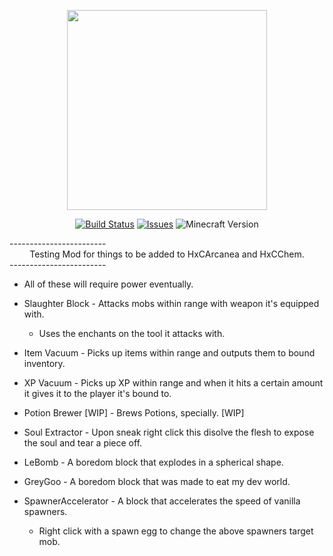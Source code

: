 <p align="center"><img src="http://media-elerium.cursecdn.com/avatars/23/942/635750245789519537.png" width="320" height="320"></p>
<p align="center">
  <a href="http://github.com/HxCKDMS/HxC-Blocks/">
      <img src="http://67.187.15.252:8080/buildStatus/icon?job=HxC-Blocks" alt="Build Status"></a>
  <a href="http://github.com/HxCKDMS/HxC-Blocks/issues">
      <img src="http://img.shields.io/github/issues-raw/HxCKDMS/HxC-Blocks.svg" alt="Issues"></a>
  <a><img src="http://img.shields.io/badge/minecraft-1.7.10-blue.svg" alt="Minecraft Version"></a>
</p>
------------------------
<div align="center"> Testing Mod for things to be added to HxCArcanea and HxCChem. </div>
------------------------

* All of these will require power eventually.

* Slaughter Block - Attacks mobs within range with weapon it's equipped with.
  * Uses the enchants on the tool it attacks with.
* Item Vacuum - Picks up items within range and outputs them to bound inventory.
* XP Vacuum - Picks up XP within range and when it hits a certain amount it gives it to the player it's bound to.
* Potion Brewer [WIP] - Brews Potions, specially. [WIP]
* Soul Extractor - Upon sneak right click this disolve the flesh to expose the soul and tear a piece off.
* LeBomb - A boredom block that explodes in a spherical shape.
* GreyGoo - A boredom block that was made to eat my dev world.
* SpawnerAccelerator - A block that accelerates the speed of vanilla spawners.
  * Right click with a spawn egg to change the above spawners target mob.

